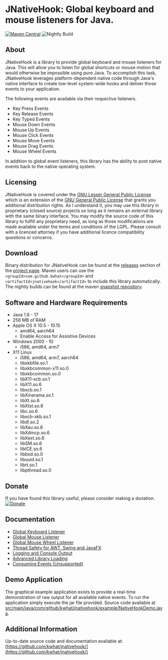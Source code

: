 JNativeHook: Global keyboard and mouse listeners for Java.
=========================================================

[![Maven Central](https://maven-badges.herokuapp.com/maven-central/com.github.kwhat/jnativehook/badge.svg)](https://maven-badges.herokuapp.com/maven-central/com.github.kwhat/jnativehook)
![Nightly Build](https://github.com/kwhat/jnativehook/workflows/Nightly%20Build/badge.svg)

## About
JNativeHook is a library to provide global keyboard and mouse listeners for Java.  This will allow you to listen for
global shortcuts or mouse motion that would otherwise be impossible using pure Java.  To accomplish this task,
JNativeHook leverages platform-dependent native code through Java's native interface to create low-level system-wide
hooks and deliver those events to your application.

The following events are available via their respective listeners.
* Key Press Events
* Key Release Events
* Key Typed Events
* Mouse Down Events
* Mouse Up Events
* Mouse Click Events
* Mouse Move Events
* Mouse Drag Events
* Mouse Wheel Events

In addition to global event listeners, this library has the ability to post native events back to the native operating
system.

## Licensing
JNativeHook is covered under the [GNU Lesser General Public License](COPYING.LESSER.md) which is an extension of the
[GNU General Public License](COPYING.md) that grants you additional distribution rights.  As I understand it, you may
use this library in proprietary (closed source) projects so long as it remains an external library with the same binary
interface.  You may modify the source code of this library to fulfill any proprietary need, as long as those
modifications are made available under the terms and conditions of the LGPL.  Please consult with a licenced attorney
if you have additional licence compatibility questions or concerns.

## Download
Binary distribution for JNativeHook can be found at the
[releases](https://github.com/kwhat/jnativehook/releases) section of the
[project page](https://github.com/kwhat/jnativehook).  Maven users can
use the `<groupId>com.github.kwhat</groupId>` and `<artifactId>jnativehook</artifactId>`
to include this library automatically.  The nightly builds can be found at the maven
[snapshot repository](https://oss.sonatype.org/content/repositories/snapshots/com/github/kwhat/jnativehook/2.2-SNAPSHOT).

## Software and Hardware Requirements
* Java 1.8 - 17
* 256 MB of RAM
* Apple OS X 10.5 - 10.15
    * amd64, aarch64
    * Enable Access for Assistive Devices
* Windows 2000 - 10
    * i586, amd64, arm7
* X11 Linux
    * i586, amd64, arm7, aarch64
    * libxkbfile.so.1
    * libxkbcommon-x11.so.0
    * libxkbcommon.so.0
    * libX11-xcb.so.1
    * libX11.so.6
    * libxcb.so.1
    * libXinerama.so.1
    * libXt.so.6
    * libXtst.so.6
    * libc.so.6
    * libxcb-xkb.so.1
    * libdl.so.2
    * libXau.so.6
    * libXdmcp.so.6
    * libXext.so.6
    * libSM.so.6
    * libICE.so.6
    * libbsd.so.0
    * libuuid.so.1
    * librt.so.1
    * libpthread.so.0

## Donate
If you have found this library useful, please consider making a donation.
[![Donate](https://www.paypalobjects.com/en_US/i/btn/btn_donate_LG.gif)](https://www.paypal.com/cgi-bin/webscr?cmd=_s-xclick&hosted_button_id=UPMHT4ZFBTCBL)

## Documentation
* [Global Keyboard Listener](doc/Keyboard.md)
* [Global Mouse Listener](doc/Mouse.md)
* [Global Mouse Wheel Listener](doc/MouseWheel.md)
* [Thread Safety for AWT, Swing and JavaFX](doc/Swing.md)
* [Logging and Console Output](doc/ConsoleOutput.md)
* [Advanced Library Loading](doc/LibraryLoading.md)
* [Consuming Events (Unsupported)](doc/ConsumingEvents.md)

## Demo Application
The graphical example application exists to provide a real-time demonstration of raw output for all available native
events.  To run the application simply execute the jar file provided. Source code available at
[src/main/java/com/github/kwhat/jnativehook/example/NativeHookDemo.java](src/main/java/com/github/kwhat/jnativehook/example/NativeHookDemo.java).

## Additional Information
Up-to-date source code and documentation available at:
[https://github.com/kwhat/jnativehook/](https://github.com/kwhat/jnativehook/)
